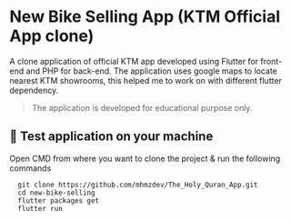 # New Bike Selling App (KTM Official App clone)

A clone application of official KTM app developed using Flutter for front-end and PHP for back-end. The application uses google maps to locate nearest KTM showrooms, this helped me to work on with different flutter dependency. 
>The application is developed for educational purpose only.

## 📱 Test application on your machine
Open CMD from where you want to clone the project & run the following commands
```
  git clone https://github.com/mhmzdev/The_Holy_Quran_App.git
  cd new-bike-selling
  flutter packages get
  flutter run
```
